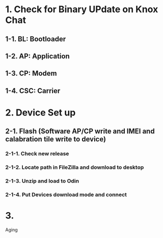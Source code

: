 # 1. Check for Binary UPdate on Knox Chat
## 1-1. BL: Bootloader
## 1-2. AP: Application
## 1-3. CP: Modem
## 1-4. CSC: Carrier
# 2. Device Set up
## 2-1. Flash (Software AP/CP write and IMEI and calabration tile write to device)
### 2-1-1. Check new release
### 2-1-2. Locate path in FileZilla and download to desktop
### 2-1-3. Unzip and load to Odin
### 2-1-4. Put Devices download mode and connect
# 3. 

Aging
